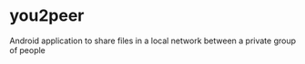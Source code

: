 you2peer
========

Android application to share files in a local network between a private group of people
